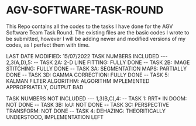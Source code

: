 # AGV-SOFTWARE-TASK-ROUND
This Repo contains all the codes to the tasks I have done for the AGV Software Team Task Round. The existing files are the basic codes I wrote to be submitted, however I will be adding newer and modified versions of my codes, as I perfect them with time.

LAST DATE MODIFIED: 15/07/2022
TASK NUMBERS INCLUDED --- 2,3(A,D),5:
 -- TASK 2A: 2-D LINE FITTING: FULLY DONE
 -- TASK 2B: IMAGE STITCHING: FULLY DONE
 -- TASK 3A: SEGMENTATION MAPS: PARTIALLY DONE
 -- TASK 3D: GAMMA CORRECTION: FULLY DONE
 -- TASK 5: KALMAN FILTER ALGORITHM: ALGORITHM IMPLEMENTED APPROPRIATELY, OUTPUT BAD

TASK NUMBERS NOT INCLUDED --- 1,3(B,C),4:
 -- TASK 1: RRT* IN DOOM: NOT DONE
 -- TASK 3B: IoU: NOT DONE
 -- TASK 3C: PERSPECTIVE TRANSFORM: NOT DONE
 -- TASK 4: DEHAZING: THEORITICALLY UNDERSTOOD, IMPLEMENTATION LEFT

